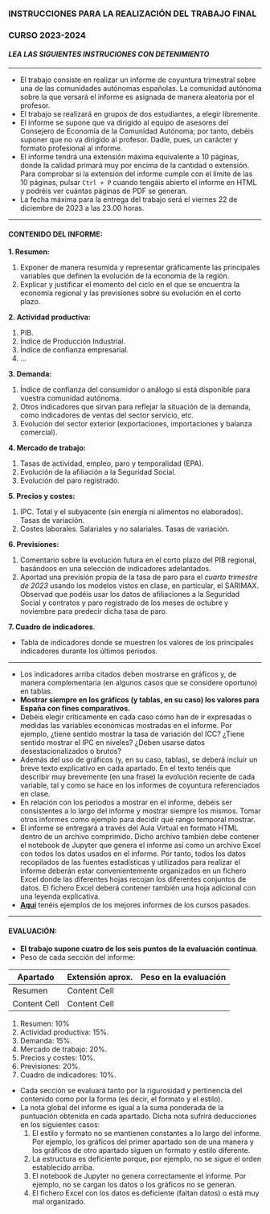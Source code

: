### INSTRUCCIONES PARA LA REALIZACIÓN DEL TRABAJO FINAL

### CURSO 2023-2024

#### *LEA LAS SIGUIENTES INSTRUCIONES CON DETENIMIENTO*
---
* El trabajo consiste en realizar un informe de coyuntura trimestral sobre una de las comunidades autónomas españolas. La comunidad autónoma sobre la que versará el informe es asignada de manera aleatoria por el profesor.
* El trabajo se realizará en grupos de dos estudiantes, a elegir libremente.
* El informe se supone que va dirigido al equipo de asesores del Consejero de Economía de la Comunidad Autónoma; por tanto, debéis suponer que no va dirigido al profesor. Dadle, pues, un carácter y formato profesional al informe.
* El informe tendrá una extensión máxima equivalente a 10 páginas, donde la calidad primará muy por encima de la cantidad o extensión. Para comprobar si la extensión del informe cumple con el límite de las 10 páginas, pulsar ```Ctrl + P``` cuando tengáis abierto el informe en HTML y podréis ver cuántas páginas de PDF se generan.
* La fecha máxima para la entrega del trabajo será el viernes 22 de diciembre de 2023 a las 23.00 horas.
  
---
#### CONTENIDO DEL INFORME:
**1. Resumen:**
  1. Exponer de manera resumida y representar gráficamente las principales variables que definen la evolución de la economía de la región.
  2. Explicar y justificar el momento del ciclo en el que se encuentra la economía regional y las previsiones sobre su evolución en el corto plazo.

**2. Actividad productiva:**
  1. PIB.
  2. Índice de Producción Industrial.
  3. Índice de confianza empresarial.
  4. ...

**3. Demanda:**
  1. Índice de confianza del consumidor o análogo si está disponible para vuestra comunidad autónoma.
  2. Otros indicadores que sirvan para reflejar la situación de la demanda, como indicadores de ventas del sector servicio, etc.
  3. Evolución del sector exterior (exportaciones, importaciones y balanza comercial).

**4. Mercado de trabajo:**
  1. Tasas de actividad, empleo, paro y temporalidad (EPA).
  2. Evolución de la afiliación a la Seguridad Social.
  3. Evolución del paro registrado.
     
**5. Precios y costes:**
  1. IPC. Total y el subyacente (sin energía ni alimentos no elaborados). Tasas de variación.
  2. Costes laborales. Salariales y no salariales. Tasas de variación.

**6. Previsiones:**
  1. Comentario sobre la evolución futura en el corto plazo del PIB regional, basándoos en una selección de indicadores adelantados.
  2. Aportad una previsión propia de la tasa de paro para el *cuarto trimestre de 2023* usando los modelos vistos en clase, en particular, el SARIMAX. Observad que podéis usar los datos de afiliaciones a la Seguridad Social y contratos y paro registrado de los meses de octubre y noviembre para predecir dicha tasa de paro.  
    
**7. Cuadro de indicadores**.  
  * Tabla de indicadores donde se muestren los valores de los principales indicadores durante los últimos periodos.
  
---
* Los indicadores arriba citados deben mostrarse en gráficos y, de manera complementaria (en algunos casos que se considere oportuno) en tablas.
* **Mostrar siempre en los gráficos (y tablas, en su caso) los valores para España con fines comparativos.**
* Debéis elegir críticamente en cada caso cómo han de ir expresadas o medidas las variables económicas mostradas en el informe. Por ejemplo, ¿tiene sentido mostrar la tasa de variación del ICC? ¿Tiene sentido mostrar el IPC en niveles? ¿Deben usarse datos desestacionalizados o brutos?
* Además del uso de gráficos (y, en su caso, tablas), se deberá incluir un breve texto explicativo en cada apartado. En el texto tenéis que describir muy brevemente (en una frase) la evolución reciente de cada variable, tal y como se hace en los informes de coyuntura referenciados en clase.
* En relación con los periodos a mostrar en el informe, debéis ser consistentes a lo largo del informe y mostrar siempre los mismos. Tomar otros informes como ejemplo para decidir qué rango temporal mostrar.
* El informe se entregará a través del Aula Virtual en formato HTML dentro de un archivo comprimido. Dicho archivo también debe contener el notebook de Jupyter que genera el informe así como un archivo Excel con todos los datos usados en el informe. Por tanto, todos los datos recopilados de las fuentes estadísticas y utilizados para realizar el informe deberán estar convenientemente organizados en un fichero Excel donde las diferentes hojas recojan los diferentes conjuntos de datos. El fichero Excel deberá contener también una hoja adicional con una leyenda explicativa.
* [**Aquí**](https://otoperalias.github.io/Coyuntura/) tenéis ejemplos de los mejores informes de los cursos pasados.
  
---
#### **EVALUACIÓN**:
* **El trabajo supone cuatro de los seis puntos de la evaluación continua**. 
* Peso de cada sección del informe:

| Apartado  | Extensión aprox. | Peso en la evaluación |
| ------------- | ------------- |  ------------- |
| Resumen  | Content Cell  |
| Content Cell  | Content Cell  |

  1. Resumen: 10%
  2. Actividad productiva: 15%.
  3. Demanda: 15%.
  4. Mercado de trabajo: 20%.
  5. Precios y costes: 10%.
  6. Previsiones: 20%.
  7. Cuadro de indicadores: 10%.

* Cada sección se evaluará tanto por la rigurosidad y pertinencia del contenido como por la forma (es decir, el formato y el estilo). 
* La nota global del informe es igual a la suma ponderada de la puntuación obtenida en cada apartado. Dicha nota sufrirá deducciones en los siguientes casos:  
  1. El estilo y formato no se mantienen constantes a lo largo del informe. Por ejemplo, los gráficos del primer apartado son de una manera y los gráficos de otro apartado siguen un formato y estilo diferente. 
  2. La estructura es deficiente porque, por ejemplo, no se sigue el orden establecido arriba.  
  3. El notebook de Jupyter no genera correctamente el informe. Por ejemplo, no se cargan los datos o los gráficos no se generan.  
  4. El fichero Excel con los datos es deficiente (faltan datos) o está muy mal organizado.  

